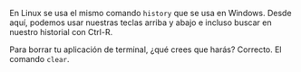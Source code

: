 En Linux se usa el mismo comando `history` que se usa en Windows. Desde aquí, podemos usar nuestras teclas arriba y abajo e incluso buscar en nuestro historial con Ctrl-R.

Para borrar tu aplicación de terminal, ¿qué crees que harás? Correcto. El comando `clear`.
